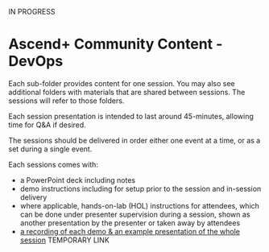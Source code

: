 IN PROGRESS

# Ascend+ Community Content - DevOps #

Each sub-folder provides content for one session.  You may also see additional folders with materials that are shared between sessions.  The sessions will refer to those folders.

Each session presentation is intended to last around 45-minutes, allowing time for Q&A if desired.

The sessions should be delivered in order either one event at a time, or as a set during a single event.

Each sessions comes with:
- a PowerPoint deck including notes
- demo instructions including for setup prior to the session and in-session delivery
- where applicable, hands-on-lab (HOL) instructions for attendees, which can be done under presenter supervision during a session, shown as another presentation by the presenter or taken away by attendees
- [a recording of each demo & an example presentation of the whole session](https://1drv.ms/f/s!At9l5k2NXNnEqvICdrnQ3OdIX3RQjA)
TEMPORARY LINK






